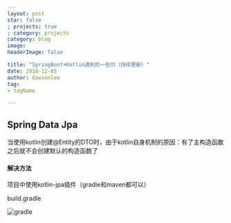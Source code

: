 ```yaml
---
layout: post
star: false
; projects: true
; category: projects
category: blog
image: 
headerImage: false

title: "SpringBoot+Kotlin遇到的一些坑（持续更新）"
date: 2018-12-05
author: dawsonlee
tag:
- tagName

---
```


  [1]: /gradle.png

## Spring Data Jpa

当使用kotlin创建@Entity的DTO时，由于kotlin自身机制的原因：有了主构造函数之后就不会创建默认的构造函数了

#### 解决方法

项目中使用kotlin-jpa插件（gradle和maven都可以）

build.gradle

![gradle][1]